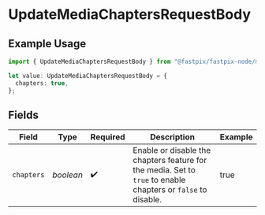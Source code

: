 # UpdateMediaChaptersRequestBody

## Example Usage

```typescript
import { UpdateMediaChaptersRequestBody } from "@fastpix/fastpix-node/models/operations";

let value: UpdateMediaChaptersRequestBody = {
  chapters: true,
};
```

## Fields

| Field                                                                                                          | Type                                                                                                           | Required                                                                                                       | Description                                                                                                    | Example                                                                                                        |
| -------------------------------------------------------------------------------------------------------------- | -------------------------------------------------------------------------------------------------------------- | -------------------------------------------------------------------------------------------------------------- | -------------------------------------------------------------------------------------------------------------- | -------------------------------------------------------------------------------------------------------------- |
| `chapters`                                                                                                     | *boolean*                                                                                                      | :heavy_check_mark:                                                                                             | Enable or disable the chapters feature for the media. Set to `true` to enable chapters or `false` to disable.<br/> | true                                                                                                           |